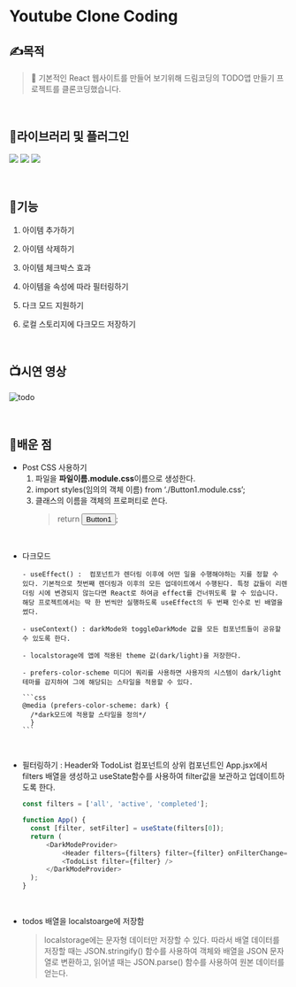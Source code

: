 # Youtube Clone Coding

## ✍목적

> 🧾 기본적인 React 웹사이트를 만들어 보기위해 드림코딩의 TODO앱 만들기 프로젝트를 클론코딩했습니다.

<br/>

## 🔨라이브러리 및 플러그인

<img src="https://img.shields.io/badge/React-61DAFB?style=for-the-badge&logo=React&logoColor=black"/> <img src="https://img.shields.io/badge/PostCSS-DD03A0A?style=for-the-badge&logo=PostCSS&logoColor=white"> <img src="https://img.shields.io/badge/uuid-black?style=for-the-badge">

<br/>

## 🚀기능

1. 아이템 추가하기

2. 아이템 삭제하기

3. 아이템 체크박스 효과

4. 아이템을 속성에 따라 필터링하기

5. 다크 모드 지원하기

6. 로컬 스토리지에 다크모드 저장하기

   <br/>

## 📺시연 영상

![todo](https://user-images.githubusercontent.com/105909450/224913351-b4524310-b780-4593-ac44-e9d1c9ae364a.gif)

  <br/>

## 📘배운 점

- Post CSS 사용하기
  1. 파일을 **파일이름.module.css**이름으로 생성한다.
  2. import styles(임의의 객체 이름) from ‘./Button1.module.css’;
  3. 클래스의 이름을 객체의 프로퍼티로 쓴다.
     > return <button className={styles.button}>Button1</button>;

<br/>

- 다크모드

      - useEffect() :  컴포넌트가 렌더링 이후에 어떤 일을 수행해야하는 지를 정할 수 있다. 기본적으로 첫번째 렌더링과 이후의 모든 업데이트에서 수행된다. 특정 값들이 리렌더링 시에 변경되지 않는다면 React로 하여금 effect를 건너뛰도록 할 수 있습니다. 해당 프로젝트에서는 딱 한 번씩만 실행하도록 useEffect의 두 번째 인수로 빈 배열을 썼다.

      - useContext() : darkMode와 toggleDarkMode 값을 모든 컴포넌트들이 공유할 수 있도록 한다.

      - localstorage에 앱에 적용된 theme 값(dark/light)을 저장한다.

      - prefers-color-scheme 미디어 쿼리를 사용하면 사용자의 시스템이 dark/light 테마를 감지하여 그에 해당되는 스타일을 적용할 수 있다.

      ```css
      @media (prefers-color-scheme: dark) {
        /*dark모드에 적용할 스타일을 정의*/
        }
      ```

<br/>

- 필터링하기 : Header와 TodoList 컴포넌트의 상위 컴포넌트인 App.jsx에서 filters 배열을 생성하고 useState함수를 사용하여 filter값을 보관하고 업데이트하도록 한다.

  ```javascript
  const filters = ['all', 'active', 'completed'];

  function App() {
  	const [filter, setFilter] = useState(filters[0]);
  	return (
  		<DarkModeProvider>
  			<Header filters={filters} filter={filter} onFilterChange={setFilter} />
  			<TodoList filter={filter} />
  		</DarkModeProvider>
  	);
  }
  ```

<br/>

- todos 배열을 localstoarge에 저장함

  > localstorage에는 문자형 데이터만 저장할 수 있다.
  > 따라서 배열 데이터를 저장할 때는 JSON.stringify() 함수를 사용하여 객체와 배열을 JSON 문자열로 변환하고, 읽어낼 때는 JSON.parse() 함수를 사용하여 원본 데이터를 얻는다.

  <br/>
